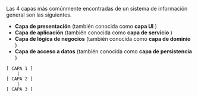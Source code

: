Las 4 capas más comúnmente encontradas de un sistema de información general son las siguientes.

- **Capa de presentación** (también conocida como **capa UI** )
- **Capa de aplicación** (también conocida como **capa de servicio** )
- **Capa de lógica de negocios** (también conocida como **capa de dominio** )
- **Capa de acceso a datos** (también conocida como **capa de persistencia** )

```
[ CAPA 1 ]
    |
[ CAPA 2 ]
    |
[ CAPA 3 ]
```